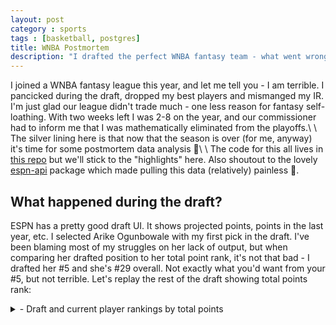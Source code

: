 ```yaml
---
layout: post
category : sports
tags : [basketball, postgres]
title: WNBA Postmortem
description: "I drafted the perfect WNBA fantasy team - what went wrong?"
---
```


I joined a WNBA fantasy league this year, and let me tell you - I am terrible. I pancicked during the draft, dropped my best players and mismanged my IR. I'm just glad our league didn't trade much - one less reason for fantasy self-loathing. With two weeks left I was 2-8 on the year, and our commissioner had to inform me that I was mathematically eliminated from the playoffs.\\
\\
The silver lining here is that now that the season is over (for me, anyway) it's time for some postmortem data analysis 🔎\\
\\
The code for this all lives in [this repo](https://github.com/mappingvermont/wnba-postmortem) but we'll stick to the "highlights" here. Also shoutout to the lovely [espn-api](https://github.com/cwendt94/espn-api/) package which made pulling this data (relatively) painless 🎉.

## What happened during the draft?

ESPN has a pretty good draft UI. It shows projected points, points in the last year, etc. I selected Arike Ogunbowale with my first pick in the draft. I've been blaming most of my struggles on her lack of output, but when comparing her drafted position to her total point rank, it's not that bad - I drafted her #5 and she's #29 overall. Not exactly what you'd want from your #5, but not terrible. Let's replay the rest of the draft showing total points rank:

<details markdown="1"><summary>- Draft and current player rankings by total points</summary>

| Image | Player | Team | Overall Pick #  | Points Rank   | Emoji |
| ---------------------------------------------------------------------------------------------- | ------------------ | ------------------------ | -- | --- | - |
| ![](https://a.espncdn.com/combiner/i?img=/i/headshots/wnba/players/full/3149391.png&h=40&cb=1) | A'ja Wilson        | Sonia Satoumayor         | 1  | 1   | 🟰 |
| ![](https://a.espncdn.com/combiner/i?img=/i/headshots/wnba/players/full/4433403.png&h=40&cb=1) | Caitlin Clark      | Lamdin's Layups          | 2  | 66  | ⏬ |
| ![](https://a.espncdn.com/combiner/i?img=/i/headshots/wnba/players/full/3917450.png&h=40&cb=1) | Napheesa Collier   | Derek's Double Dribblers | 3  | 4   | 🟰 |
| ![](https://a.espncdn.com/combiner/i?img=/i/headshots/wnba/players/full/2998928.png&h=40&cb=1) | Breanna Stewart    | Hannah's Hot Shots       | 4  | 21  | 🔽 |
| ![](https://a.espncdn.com/combiner/i?img=/i/headshots/wnba/players/full/3904577.png&h=40&cb=1) | Arike Ogunbowale   | Lefrak Attack            | 5  | 29  | 🔽 |
| ![](https://a.espncdn.com/combiner/i?img=/i/headshots/wnba/players/full/4066533.png&h=40&cb=1) | Sabrina Ionescu    | Renick's Ringers         | 6  | 2   | 🟰 |
| ![](https://a.espncdn.com/combiner/i?img=/i/headshots/wnba/players/full/2566106.png&h=40&cb=1) | Dearica Hamby      | Renick's Ringers         | 7  | 5   | 🟰 |
| ![](https://a.espncdn.com/combiner/i?img=/i/headshots/wnba/players/full/4432831.png&h=40&cb=1) | Aliyah Boston      | Lefrak Attack            | 8  | 8   | 🟰 |
| ![](https://a.espncdn.com/combiner/i?img=/i/headshots/wnba/players/full/2529140.png&h=40&cb=1) | Alyssa Thomas      | Hannah's Hot Shots       | 9  | 11  | 🟰 |
| ![](https://a.espncdn.com/combiner/i?img=/i/headshots/wnba/players/full/1068.png&h=40&cb=1)    | Nneka Ogwumike     | Derek's Double Dribblers | 10 | 7   | 🟰 |
| ![](https://a.espncdn.com/combiner/i?img=/i/headshots/wnba/players/full/4433402.png&h=40&cb=1) | Angel Reese        | Lamdin's Layups          | 11 | 26  | 🟰 |
| ![](https://a.espncdn.com/combiner/i?img=/i/headshots/wnba/players/full/3065570.png&h=40&cb=1) | Kelsey Plum        | Sonia Satoumayor         | 12 | 3   | 🟰 |
| ![](https://a.espncdn.com/combiner/i?img=/i/headshots/wnba/players/full/4281929.png&h=40&cb=1) | Satou Sabally      | Sonia Satoumayor         | 13 | 20  | 🟰 |
| ![](https://a.espncdn.com/combiner/i?img=/i/headshots/wnba/players/full/2491205.png&h=40&cb=1) | Skylar Diggins     | Lamdin's Layups          | 14 | 13  | 🟰 |
| ![](https://a.espncdn.com/combiner/i?img=/i/headshots/wnba/players/full/4398674.png&h=40&cb=1) | Rhyne Howard       | Derek's Double Dribblers | 15 | 35  | 🔽 |
| ![](https://a.espncdn.com/combiner/i?img=/i/headshots/wnba/players/full/4433404.png&h=40&cb=1) | Cameron Brink      | Hannah's Hot Shots       | 16 | 134 | ⏬ |
| ![](https://a.espncdn.com/combiner/i?img=/i/headshots/wnba/players/full/2999101.png&h=40&cb=1) | Jonquel Jones      | Lefrak Attack            | 17 | 40  | 🔽 |
| ![](https://a.espncdn.com/combiner/i?img=/i/headshots/wnba/players/full/2987869.png&h=40&cb=1) | Jewell Loyd        | Renick's Ringers         | 18 | 34  | 🔽 |
| ![](https://a.espncdn.com/combiner/i?img=/i/headshots/wnba/players/full/869.png&h=40&cb=1)     | DeWanna Bonner     | Renick's Ringers         | 19 | 80  | ⏬ |
| ![](https://a.espncdn.com/combiner/i?img=/i/headshots/wnba/players/full/2998938.png&h=40&cb=1) | Kahleah Copper     | Lefrak Attack            | 20 | 82  | ⏬ |
| ![](https://a.espncdn.com/combiner/i?img=/i/headshots/wnba/players/full/4433730.png&h=40&cb=1) | Paige Bueckers     | Hannah's Hot Shots       | 21 | 16  | 🟰 |
| ![](https://a.espncdn.com/combiner/i?img=/i/headshots/wnba/players/full/3058895.png&h=40&cb=1) | Brionna Jones      | Derek's Double Dribblers | 22 | 17  | 🟰 |
| ![](https://a.espncdn.com/combiner/i?img=/i/headshots/wnba/players/full/3058901.png&h=40&cb=1) | Allisha Gray       | Lamdin's Layups          | 23 | 5   | 🔼 |
| ![](https://a.espncdn.com/combiner/i?img=/i/headshots/wnba/players/full/4065870.png&h=40&cb=1) | Jackie Young       | Sonia Satoumayor         | 24 | 9   | 🔼 |
| ![](https://a.espncdn.com/combiner/i?img=/i/headshots/wnba/players/full/4420318.png&h=40&cb=1) | Ezi Magbegor       | Sonia Satoumayor         | 25 | 30  | 🟰 |
| ![](https://a.espncdn.com/combiner/i?img=/i/headshots/wnba/players/full/3913881.png&h=40&cb=1) | Alanna Smith       | Lamdin's Layups          | 26 | 24  | 🟰 |
| ![](https://a.espncdn.com/combiner/i?img=/i/headshots/wnba/players/full/2987891.png&h=40&cb=1) | Courtney Williams  | Derek's Double Dribblers | 27 | 15  | 🟰 |
| ![](https://a.espncdn.com/combiner/i?img=/i/headshots/wnba/players/full/3904576.png&h=40&cb=1) | Marina Mabrey      | Hannah's Hot Shots       | 28 | 43  | 🟰 |
| ![](https://a.espncdn.com/combiner/i?img=/i/headshots/wnba/players/full/3142191.png&h=40&cb=1) | Kelsey Mitchell    | Lefrak Attack            | 29 | 12  | 🔼 |
| ![](https://a.espncdn.com/combiner/i?img=/i/headshots/wnba/players/full/2529137.png&h=40&cb=1) | Natasha Cloud      | Renick's Ringers         | 30 | 31  | 🟰 |
| ![](https://a.espncdn.com/combiner/i?img=/i/headshots/wnba/players/full/4433630.png&h=40&cb=1) | Rickea Jackson     | Renick's Ringers         | 31 | 41  | 🟰 |
| ![](https://a.espncdn.com/combiner/i?img=/i/headshots/wnba/players/full/2490553.png&h=40&cb=1) | Brittney Griner    | Lefrak Attack            | 32 | 54  | 🔽 |
| ![](https://a.espncdn.com/combiner/i?img=/i/headshots/wnba/players/full/2988756.png&h=40&cb=1) | Brittney Sykes     | Hannah's Hot Shots       | 33 | 28  | 🟰 |
| ![](https://a.espncdn.com/combiner/i?img=/i/headshots/wnba/players/full/3146151.png&h=40&cb=1) | Ariel Atkins       | Derek's Double Dribblers | 34 | 38  | 🟰 |
| ![](https://a.espncdn.com/combiner/i?img=/i/headshots/wnba/players/full/2529122.png&h=40&cb=1) | Chelsea Gray       | Lamdin's Layups          | 35 | 19  | 🔼 |
| ![](https://a.espncdn.com/combiner/i?img=/i/headshots/wnba/players/full/2529130.png&h=40&cb=1) | Natasha Howard     | Sonia Satoumayor         | 36 | 27  | 🟰 |
| ![](https://a.espncdn.com/combiner/i?img=/i/headshots/wnba/players/full/4433524.png&h=40&cb=1) | Sonia Citron       | Sonia Satoumayor         | 37 | 18  | 🔼 |
| ![](https://a.espncdn.com/combiner/i?img=/i/headshots/wnba/players/full/2529205.png&h=40&cb=1) | Kayla McBride      | Lamdin's Layups          | 38 | 36  | 🟰 |
| ![](https://a.espncdn.com/combiner/i?img=/i/headshots/wnba/players/full/4398776.png&h=40&cb=1) | NaLyssa Smith      | Derek's Double Dribblers | 39 | 50  | 🟰 |
| ![](https://a.espncdn.com/combiner/i?img=/i/headshots/wnba/players/full/3913903.png&h=40&cb=1) | Teaira McCowan     | Hannah's Hot Shots       | 40 | 116 | ⏬ |
| ![](https://a.espncdn.com/combiner/i?img=/i/headshots/wnba/players/full/4683006.png&h=40&cb=1) | Leonie Fiebich     | Lefrak Attack            | 41 | 60  | 🔽 |
| ![](https://a.espncdn.com/combiner/i?img=/i/headshots/wnba/players/full/4066548.png&h=40&cb=1) | DiJonai Carrington | Renick's Ringers         | 42 | 59  | 🔽 |
| ![](https://a.espncdn.com/combiner/i?img=/i/headshots/wnba/players/full/4433405.png&h=40&cb=1) | Kamilla Cardoso    | Renick's Ringers         | 43 | 33  | 🟰 |
| ![](https://a.espncdn.com/combiner/i?img=/i/headshots/wnba/players/full/4433408.png&h=40&cb=1) | Aaliyah Edwards    | Lefrak Attack            | 44 | 107 | ⏬ |
| ![](https://a.espncdn.com/combiner/i?img=/i/headshots/wnba/players/full/918.png&h=40&cb=1)     | Tina Charles       | Hannah's Hot Shots       | 45 | 23  | 🔼 |
| ![](https://a.espncdn.com/combiner/i?img=/i/headshots/wnba/players/full/3142328.png&h=40&cb=1) | Gabby Williams     | Derek's Double Dribblers | 46 | 14  | 🔼 |
| ![](https://a.espncdn.com/combiner/i?img=/i/headshots/wnba/players/full/3907781.png&h=40&cb=1) | Sophie Cunningham  | Lamdin's Layups          | 47 | 57  | 🟰 |
| ![](https://a.espncdn.com/combiner/i?img=/i/headshots/wnba/players/full/1054.png&h=40&cb=1)    | Tiffany Hayes      | Sonia Satoumayor         | 48 | 55  | 🟰 |
| ![](https://a.espncdn.com/combiner/i?img=/i/headshots/wnba/players/full/3142010.png&h=40&cb=1) | Azura Stevens      | Sonia Satoumayor         | 49 | 10  | 🔼 |
| ![](https://a.espncdn.com/combiner/i?img=/i/headshots/wnba/players/full/2529183.png&h=40&cb=1) | Stefanie Dolson    | Lamdin's Layups          | 50 | 95  | 🔽 |
| ![](https://a.espncdn.com/combiner/i?img=/i/headshots/wnba/players/full/2566110.png&h=40&cb=1) | Julie Vanloo       | Derek's Double Dribblers | 51 | 115 | ⏬ |
| ![](https://a.espncdn.com/combiner/i?img=/i/headshots/wnba/players/full/4898384.png&h=40&cb=1) | Kiki Iriafen       | Hannah's Hot Shots       | 52 | 25  | 🔼 |
| ![](https://a.espncdn.com/combiner/i?img=/i/headshots/wnba/players/full/3142250.png&h=40&cb=1) | Jordin Canada      | Lefrak Attack            | 53 | 45  | 🟰 |
| ![](https://a.espncdn.com/combiner/i?img=/i/headshots/wnba/players/full/4398911.png&h=40&cb=1) | Shakira Austin     | Renick's Ringers         | 54 | 37  | 🔼 |

</details>

